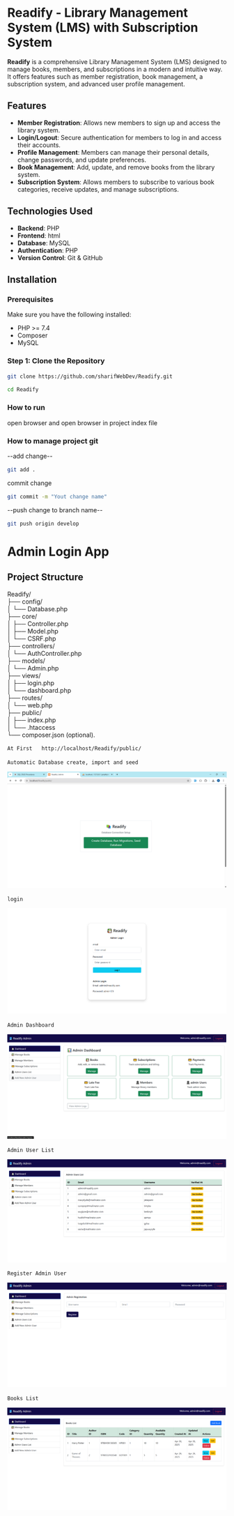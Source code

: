 # Readify - Library Management System (LMS) with Subscription System

**Readify** is a comprehensive Library Management System (LMS) designed to manage books, members, and subscriptions in a modern and intuitive way. It offers features such as member registration, book management, a subscription system, and advanced user profile management.

## Features

- **Member Registration**: Allows new members to sign up and access the library system.
- **Login/Logout**: Secure authentication for members to log in and access their accounts.
- **Profile Management**: Members can manage their personal details, change passwords, and update preferences.
- **Book Management**: Add, update, and remove books from the library system.
- **Subscription System**: Allows members to subscribe to various book categories, receive updates, and manage subscriptions.

## Technologies Used

- **Backend**: PHP
- **Frontend**: html
- **Database**: MySQL
- **Authentication**: PHP
- **Version Control**: Git & GitHub

## Installation

### Prerequisites

Make sure you have the following installed:

- PHP >= 7.4
- Composer
- MySQL

### Step 1: Clone the Repository

```bash
git clone https://github.com/sharifWebDev/Readify.git
```

```bash
cd Readify
```

### How to run

open browser and open browser in project index file

### How to manage project git

--add change--

```bash
git add .
```

commit change

```bash
git commit -m "Yout change name"
```

--push change to branch name--

```bash
git push origin develop
```

# Admin Login App

## Project Structure


Readify/                                           
├── config/                                                        
│ └── Database.php                                    
├── core/                                 
│ ├── Controller.php                       
│ ├── Model.php                    
│ └── CSRF.php                            
├── controllers/                                                       
│ └── AuthController.php                        
├── models/                                  
│ └── Admin.php                       
├── views/                              
│ ├── login.php                           
│ └── dashboard.php                                     
├── routes/                           
│ └── web.php                                      
├── public/                         
│ ├── index.php                             
│ └── .htaccess                             
└── composer.json (optional).                                           


```
At First   http://localhost/Readify/public/

Automatic Database create, import and seed
```
![alt text](image-5.png)


````
login
````

![alt text](image.png)


````
Admin Dashboard
````

![alt text](image-1.png)


````
Admin User List
````

![alt text](image-2.png)

````
Register Admin User
````

![alt text](image-3.png)

````
Books List
````

![alt text](image-4.png)





